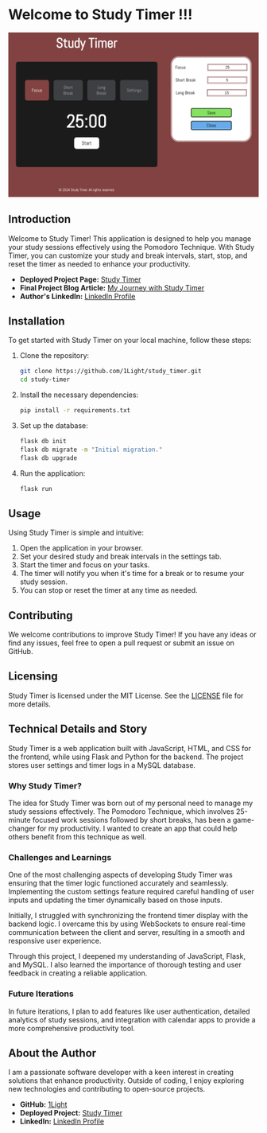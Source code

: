 # Welcome to Study Timer !!!
![Cover Image](static/images/cover.png)
## Introduction

Welcome to Study Timer! This application is designed to help you manage your study sessions effectively using the Pomodoro Technique. With Study Timer, you can customize your study and break intervals, start, stop, and reset the timer as needed to enhance your productivity.

- **Deployed Project Page:** [Study Timer](https://zealous-timer.netlify.app)
- **Final Project Blog Article:** [My Journey with Study Timer](https://www.linkedin.com/posts/activity-7216749567801774082-JqS7?utm_source=share&utm_medium=member_desktop)
- **Author's LinkedIn:** [LinkedIn Profile](https://www.linkedin.com/in/nasir-adem-degu)

## Installation

To get started with Study Timer on your local machine, follow these steps:

1. Clone the repository:
   ```bash
   git clone https://github.com/1Light/study_timer.git
   cd study-timer
   ```
2. Install the necessary dependencies:
   ```bash
   pip install -r requirements.txt
   ```
3. Set up the database:
   ```bash
   flask db init
   flask db migrate -m "Initial migration."
   flask db upgrade
   ```
4. Run the application:
   ```bash
   flask run
   ```

## Usage

Using Study Timer is simple and intuitive:

1. Open the application in your browser.
2. Set your desired study and break intervals in the settings tab.
3. Start the timer and focus on your tasks.
4. The timer will notify you when it's time for a break or to resume your study session.
5. You can stop or reset the timer at any time as needed.

## Contributing

We welcome contributions to improve Study Timer! If you have any ideas or find any issues, feel free to open a pull request or submit an issue on GitHub.

## Licensing

Study Timer is licensed under the MIT License. See the [LICENSE](LICENSE) file for more details.

## Technical Details and Story

Study Timer is a web application built with JavaScript, HTML, and CSS for the frontend, while using Flask and Python for the backend. The project stores user settings and timer logs in a MySQL database. 

### Why Study Timer?

The idea for Study Timer was born out of my personal need to manage my study sessions effectively. The Pomodoro Technique, which involves 25-minute focused work sessions followed by short breaks, has been a game-changer for my productivity. I wanted to create an app that could help others benefit from this technique as well.

### Challenges and Learnings

One of the most challenging aspects of developing Study Timer was ensuring that the timer logic functioned accurately and seamlessly. Implementing the custom settings feature required careful handling of user inputs and updating the timer dynamically based on those inputs.

Initially, I struggled with synchronizing the frontend timer display with the backend logic. I overcame this by using WebSockets to ensure real-time communication between the client and server, resulting in a smooth and responsive user experience.

Through this project, I deepened my understanding of JavaScript, Flask, and MySQL. I also learned the importance of thorough testing and user feedback in creating a reliable application.

### Future Iterations

In future iterations, I plan to add features like user authentication, detailed analytics of study sessions, and integration with calendar apps to provide a more comprehensive productivity tool.

## About the Author

I am a passionate software developer with a keen interest in creating solutions that enhance productivity. Outside of coding, I enjoy exploring new technologies and contributing to open-source projects. 

- **GitHub:** [1Light](https://github.com/1Light)
- **Deployed Project:** [Study Timer](https://zealous-timer.netlify.app)
- **LinkedIn:** [LinkedIn Profile](https://www.linkedin.com/in/nasir-adem-degu)
